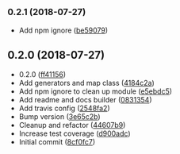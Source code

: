 ## <small>0.2.1 (2018-07-27)</small>

* Add npm ignore ([be59079](https://github.com/vantreeseba/dungeon-toolkit/commit/be59079))



## 0.2.0 (2018-07-27)

* 0.2.0 ([ff41156](https://github.com/vantreeseba/dungeon-toolkit/commit/ff41156))
* Add generators and map class ([4184c2a](https://github.com/vantreeseba/dungeon-toolkit/commit/4184c2a))
* Add npm ignore to clean up module ([e5ebdc5](https://github.com/vantreeseba/dungeon-toolkit/commit/e5ebdc5))
* Add readme and docs builder ([0831354](https://github.com/vantreeseba/dungeon-toolkit/commit/0831354))
* Add travis config ([2548fa2](https://github.com/vantreeseba/dungeon-toolkit/commit/2548fa2))
* Bump version ([3e65c2b](https://github.com/vantreeseba/dungeon-toolkit/commit/3e65c2b))
* Cleanup and refactor ([44607b9](https://github.com/vantreeseba/dungeon-toolkit/commit/44607b9))
* Increase test coverage ([d900adc](https://github.com/vantreeseba/dungeon-toolkit/commit/d900adc))
* Initial commit ([8cf0fc7](https://github.com/vantreeseba/dungeon-toolkit/commit/8cf0fc7))



